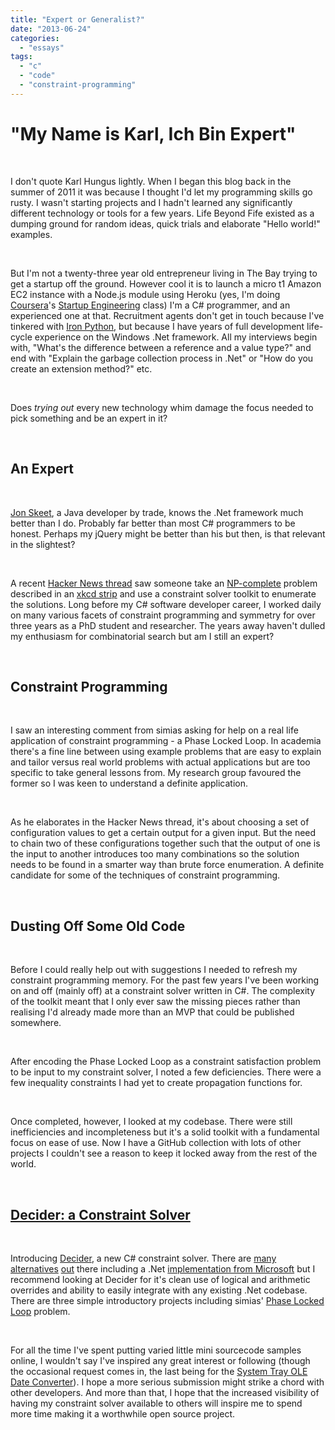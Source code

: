 ```yaml
---
title: "Expert or Generalist?"
date: "2013-06-24"
categories: 
  - "essays"
tags: 
  - "c"
  - "code"
  - "constraint-programming"
---
```


# "My Name is Karl, Ich Bin Expert"

 

I don't quote Karl Hungus lightly. When I began this blog back in the summer of 2011 it was because I thought I'd let my programming skills go rusty. I wasn't starting projects and I hadn't learned any significantly different technology or tools for a few years. Life Beyond Fife existed as a dumping ground for random ideas, quick trials and elaborate "Hello world!" examples.

 

But I'm not a twenty-three year old entrepreneur living in The Bay trying to get a startup off the ground. However cool it is to launch a micro t1 Amazon EC2 instance with a Node.js module using Heroku (yes, I'm doing [Coursera](https://www.coursera.org/ "Coursera")'s [Startup Engineering](https://www.coursera.org/course/startup "Startup Engineering") class) I'm a C# programmer, and an experienced one at that. Recruitment agents don't get in touch because I've tinkered with [Iron Python](http://lifebeyondfife.com/79-ironpython-wpf-html/ "Simple WPF IronPython Application"), but because I have years of full development life-cycle experience on the Windows .Net framework. All my interviews begin with, "What's the difference between a reference and a value type?" and end with "Explain the garbage collection process in .Net" or "How do you create an extension method?" etc.

 

Does _trying out_ every new technology whim damage the focus needed to pick something and be an expert in it?

 

## An Expert

 

[Jon Skeet](http://stackoverflow.com/users/22656/jon-skeet "Jon Skeet: Legend"), a Java developer by trade, knows the .Net framework much better than I do. Probably far better than most C# programmers to be honest. Perhaps my jQuery might be better than his but then, is that relevant in the slightest?

 

A recent [Hacker News thread](https://news.ycombinator.com/item?id=5779640 "HN Thread") saw someone take an [NP-complete](http://stackoverflow.com/questions/210829/what-is-an-np-complete-problem "What is NP-Complete?") problem described in an [xkcd strip](http://xkcd.com/287/ "xkcd") and use a constraint solver toolkit to enumerate the solutions. Long before my C# software developer career, I worked daily on many various facets of constraint programming and symmetry for over three years as a PhD student and researcher. The years away haven't dulled my enthusiasm for combinatorial search but am I still an expert?

 

## Constraint Programming

 

I saw an interesting comment from simias asking for help on a real life application of constraint programming - a Phase Locked Loop. In academia there's a fine line between using example problems that are easy to explain and tailor versus real world problems with actual applications but are too specific to take general lessons from. My research group favoured the former so I was keen to understand a definite application.

 

As he elaborates in the Hacker News thread, it's about choosing a set of configuration values to get a certain output for a given input. But the need to chain two of these configurations together such that the output of one is the input to another introduces too many combinations so the solution needs to be found in a smarter way than brute force enumeration. A definite candidate for some of the techniques of constraint programming.

 

## Dusting Off Some Old Code

 

Before I could really help out with suggestions I needed to refresh my constraint programming memory. For the past few years I've been working on and off (mainly off) at a constraint solver written in C#. The complexity of the toolkit meant that I only ever saw the missing pieces rather than realising I'd already made more than an MVP that could be published somewhere.

 

After encoding the Phase Locked Loop as a constraint satisfaction problem to be input to my constraint solver, I noted a few deficiencies. There were a few inequality constraints I had yet to create propagation functions for.

 

Once completed, however, I looked at my codebase. There were still inefficiencies and incompleteness but it's a solid toolkit with a fundamental focus on ease of use. Now I have a GitHub collection with lots of other projects I couldn't see a reason to keep it locked away from the rest of the world.

 

## [Decider: a Constraint Solver](https://github.com/lifebeyondfife/Decider "Decider: a C# Constraint Solver")

 

Introducing [Decider](https://github.com/lifebeyondfife/Decider "Decider: a C# Constraint Solver"), a new C# constraint solver. There are [many](http://www.gecode.org/ "Gecode") [alternatives](http://minion.sourceforge.net/ "Minion") [out](http://www.emn.fr/z-info/choco-solver/ "Choco") there including a .Net [implementation from Microsoft](http://msdn.microsoft.com/en-us/devlabs/hh145003.aspx "Microsoft Solver Foundation") but I recommend looking at Decider for it's clean use of logical and arithmetic overrides and ability to easily integrate with any existing .Net codebase. There are three simple introductory projects including simias' [Phase Locked Loop](https://github.com/lifebeyondfife/Decider/blob/master/PhaseLockedLoop/PhaseLockedLoop.cs "Phase Locked Loop") problem.

 

For all the time I've spent putting varied little mini sourcecode samples online, I wouldn't say I've inspired any great interest or following (though the occasional request comes in, the last being for the [System Tray OLE Date Converter](http://lifebeyondfife.com/73-exhell-html/ "Exhell")). I hope a more serious submission might strike a chord with other developers. And more than that, I hope that the increased visibility of having my constraint solver available to others will inspire me to spend more time making it a worthwhile open source project.
